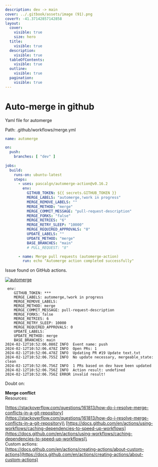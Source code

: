 ```yaml
---
description: dev -> main
cover: ../.gitbook/assets/image (91).png
coverY: -41.37142857142858
layout:
  cover:
    visible: true
    size: hero
  title:
    visible: true
  description:
    visible: true
  tableOfContents:
    visible: true
  outline:
    visible: true
  pagination:
    visible: true
---
```


# Auto-merge in github

Yaml file for automerge

Path: .github/workflows/merge.yml

```yaml
name: automerge

on:
  push:
    branches: [ "dev" ]
    
jobs:
  build:
    runs-on: ubuntu-latest
    steps:
      - uses: pascalgn/automerge-action@v0.16.2
        env:
          GITHUB_TOKEN: ${{ secrets.GITHUB_TOKEN }}
          MERGE_LABELS: "automerge,!work in progress"
          MERGE_REMOVE_LABELS: ""
          MERGE_METHOD: "merge"
          MERGE_COMMIT_MESSAGE: "pull-request-description"
          MERGE_FORKS: "false"
          MERGE_RETRIES: "6"
          MERGE_RETRY_SLEEP: "10000"
          MERGE_REQUIRED_APPROVALS: "0"
          UPDATE_LABELS: ""
          UPDATE_METHOD: "merge"
          BASE_BRANCHES: "main"
          # PULL_REQUEST: "8"

      - name: Merge pull requests (automerge-action)
        run: echo "Automerge action completed successfully"
```

Issue found on GitHub actions.

[![automerge](https://github.com/whoami-anoint/probex/actions/workflows/merge.yml/badge.svg)](https://github.com/whoami-anoint/probex/actions/workflows/merge.yml)

```
 env:
    GITHUB_TOKEN: ***
    MERGE_LABELS: automerge,!work in progress
    MERGE_REMOVE_LABELS: 
    MERGE_METHOD: merge
    MERGE_COMMIT_MESSAGE: pull-request-description
    MERGE_FORKS: false
    MERGE_RETRIES: 6
    MERGE_RETRY_SLEEP: 10000
    MERGE_REQUIRED_APPROVALS: 0
    UPDATE_LABELS: 
    UPDATE_METHOD: merge
    BASE_BRANCHES: main
2024-02-12T10:52:06.080Z INFO  Event name: push
2024-02-12T10:52:06.478Z INFO  Open PRs: 1
2024-02-12T10:52:06.478Z INFO  Updating PR #19 Update text.txt
2024-02-12T10:52:06.755Z INFO  No update necessary, mergeable_state: clean
2024-02-12T10:52:06.756Z INFO  1 PRs based on dev have been updated
2024-02-12T10:52:06.756Z INFO  Action result: undefined
2024-02-12T10:52:06.756Z ERROR invalid result!
```

Doubt on:&#x20;

**Merge conflict**\
Resources:&#x20;

[https://stackoverflow.com/questions/161813/how-do-i-resolve-merge-conflicts-in-a-git-repository](https://stackoverflow.com/questions/161813/how-do-i-resolve-merge-conflicts-in-a-git-repository)\
[https://docs.github.com/en/actions/using-workflows/caching-dependencies-to-speed-up-workflows](https://docs.github.com/en/actions/using-workflows/caching-dependencies-to-speed-up-workflows)\
\
Custom actions: \
[https://docs.github.com/en/actions/creating-actions/about-custom-actions](https://docs.github.com/en/actions/creating-actions/about-custom-actions)

